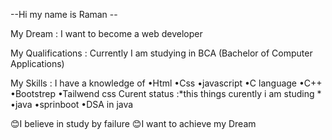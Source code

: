  --Hi my name is Raman --
 
 My Dream : I want to become a web developer 
 
 My Qualifications : Currently I am studying in BCA (Bachelor of Computer Applications)
 
 My Skills : I have a knowledge of 
 •Html 
 •Css
 •javascript 
 •C language 
 •C++
 •Bootstrep
  •Tailwend css
 Curent status :*this things curently i am studing *
  •java
  •sprinboot
  •DSA in java
  
 😊I believe in study by failure 
 😊I want to achieve my Dream 
